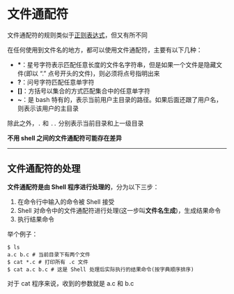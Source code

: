 # 文件通配符
文件通配符的规则类似于[正则表达式](../3.正则表达式/3.1.基本概念.md)，但又有所不同  

在任何使用到文件名的地方，都可以使用文件通配符，主要有以下几种：  
* **\***：星号字符表示匹配任意长度的文件名字符串，但是如果一个文件是隐藏文件(即以 “.” 点号开头的文件)，则必须将点号指明出来  
* **?**：问号字符匹配任意单字符  
* **[]**：方括号以集合的方式匹配集合中的任意单字符  
* **~**：是 bash 特有的，表示当前用户主目录的路径。如果后面还跟了用户名，则表示该用户的主目录  

除此之外，`.` 和 `..` 分别表示当前目录和上一级目录  

**不用 shell 之间的文件通配符可能存在差异**

-----------

## 文件通配符的处理
**文件通配符是由 Shell 程序进行处理的**，分为以下三步：  
1. 在命令行中输入的命令被 Shell 接受  
2. Shell 对命令中的文件通配符进行处理(这一步叫**文件名生成**)，生成结果命令  
3. 执行结果命令  

举个例子：  
``` Shell
$ ls
a.c b.c # 当前目录下有两个文件
$ cat *.c # 打印所有 .c 文件
$ cat a.c b.c # 这是 Shell 处理后实际执行的结果命令(按字典顺序排序)
```
对于 cat 程序来说，收到的参数就是 a.c 和 b.c  